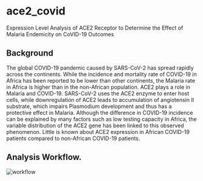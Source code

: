# ace2_covid
Expression Level Analysis of ACE2 Receptor to Determine the Effect of Malaria Endemicity on CoVID-19 Outcomes

## Background

The global COVID-19 pandemic caused by SARS-CoV-2 has spread rapidly across the continents.
While the incidence and mortality rate of COVID-19 in Africa has been reported to be lower than other continents, the Malaria rate in Africa is higher than in the non-African population. ACE2 plays a role in Malaria and COVID-19.
SARS-CoV-2 uses the ACE2 enzyme to enter host cells, while downregulation of ACE2 leads to accumulation of angiotensin II substrate, which impairs Plasmodium development and thus has a protective effect in Malaria.
Although the difference in COVID-19 incidence can be explained by many factors such as low testing capacity in Africa, the variable distribution of the ACE2 gene has been linked to this observed phenomenon.
Little is known about ACE2 expression in African COVID-19 patients compared to non-African COVID-19 patients.

## Analysis Workflow.

![workflow](https://user-images.githubusercontent.com/57720624/160533368-4b26c7d8-5f97-40b3-9848-5b01516db1a5.png)
